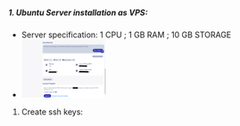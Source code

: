 ##### 1. Ubuntu Server installation as VPS:
- Server specification:  1 CPU ; 1 GB RAM ; 10 GB STORAGE
- <a href="./assets/vps.png"><img src="./assets/vps.png" width="150" alt="Instalacja Ubuntu Server"></a>
1. Create ssh keys: